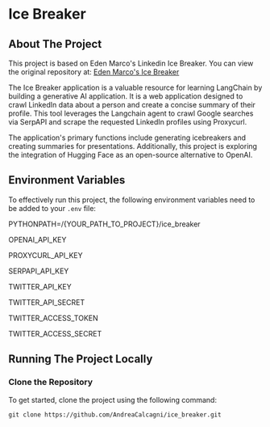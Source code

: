 # Ice Breaker

## About The Project
This project is based on Eden Marco's Linkedin Ice Breaker. You can view the original repository at:
[Eden Marco's Ice Breaker](https://github.com/emarco177/ice_breaker)

The Ice Breaker application is a valuable resource for learning LangChain by building a generative AI application. It is a web application designed to crawl LinkedIn data about a person and create a concise summary of their profile. This tool leverages the Langchain agent to crawl Google searches via SerpAPI and scrape the requested LinkedIn profiles using Proxycurl.

The application's primary functions include generating icebreakers and creating summaries for presentations. Additionally, this project is exploring the integration of Hugging Face as an open-source alternative to OpenAI.

## Environment Variables
To effectively run this project, the following environment variables need to be added to your `.env` file:

PYTHONPATH=/{YOUR_PATH_TO_PROJECT}/ice_breaker

OPENAI_API_KEY

PROXYCURL_API_KEY

SERPAPI_API_KEY

TWITTER_API_KEY

TWITTER_API_SECRET

TWITTER_ACCESS_TOKEN

TWITTER_ACCESS_SECRET


## Running The Project Locally

### Clone the Repository
To get started, clone the project using the following command:

```git clone https://github.com/AndreaCalcagni/ice_breaker.git```
